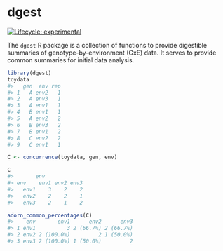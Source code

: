 

<!-- README.md is generated from README.Rmd. Please edit that file -->

# dgest

<!-- badges: start -->

[![Lifecycle:
experimental](https://img.shields.io/badge/lifecycle-experimental-orange.svg)](https://lifecycle.r-lib.org/articles/stages.html#experimental)
<!-- badges: end -->

The `dgest` R package is a collection of functions to provide digestible
summaries of genotype-by-environment (GxE) data. It serves to provide
common summaries for initial data analysis.

``` r
library(dgest)
toydata
#>   gen  env rep
#> 1   A env2   1
#> 2   A env3   1
#> 3   A env1   1
#> 4   B env1   1
#> 5   A env2   2
#> 6   B env3   2
#> 7   B env1   2
#> 8   C env2   2
#> 9   C env1   1

C <- concurrence(toydata, gen, env)

C
#>       env
#> env    env1 env2 env3
#>   env1    3    2    2
#>   env2    2    2    1
#>   env3    2    1    2

adorn_common_percentages(C)
#>    env       env1      env2      env3
#> 1 env1          3 2 (66.7%) 2 (66.7%)
#> 2 env2 2 (100.0%)         2 1 (50.0%)
#> 3 env3 2 (100.0%) 1 (50.0%)         2
```
